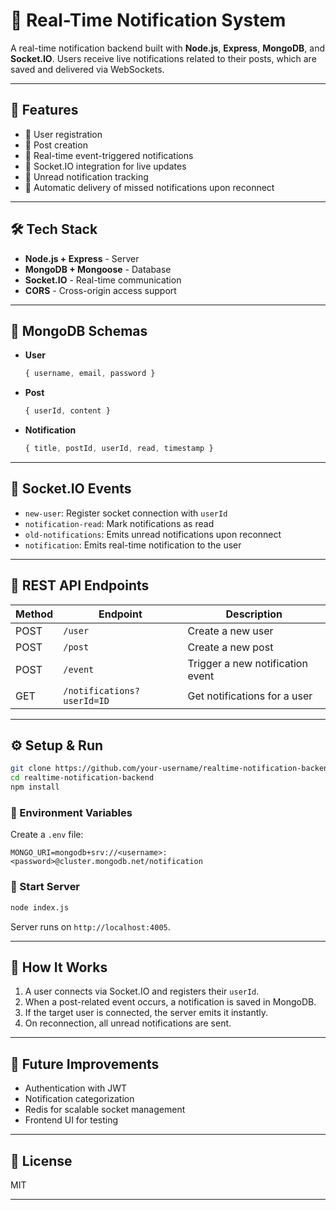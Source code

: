 
# 📡 Real-Time Notification System

A real-time notification backend built with **Node.js**, **Express**, **MongoDB**, and **Socket.IO**. Users receive live notifications related to their posts, which are saved and delivered via WebSockets.

---

## 🚀 Features

- 🧑 User registration
- 📝 Post creation
- 🔔 Real-time event-triggered notifications
- 💬 Socket.IO integration for live updates
- 🧠 Unread notification tracking
- 📡 Automatic delivery of missed notifications upon reconnect

---

## 🛠️ Tech Stack

- **Node.js + Express** - Server
- **MongoDB + Mongoose** - Database
- **Socket.IO** - Real-time communication
- **CORS** - Cross-origin access support

---

## 🧱 MongoDB Schemas

- **User**
  ```js
  { username, email, password }
  ```
- **Post**
  ```js
  { userId, content }
  ```
- **Notification**
  ```js
  { title, postId, userId, read, timestamp }
  ```

---

## 📡 Socket.IO Events

- `new-user`: Register socket connection with `userId`
- `notification-read`: Mark notifications as read
- `old-notifications`: Emits unread notifications upon reconnect
- `notification`: Emits real-time notification to the user

---

## 🧪 REST API Endpoints

| Method | Endpoint            | Description               |
|--------|---------------------|---------------------------|
| POST   | `/user`             | Create a new user         |
| POST   | `/post`             | Create a new post         |
| POST   | `/event`            | Trigger a new notification event |
| GET    | `/notifications?userId=ID` | Get notifications for a user |

---

## ⚙️ Setup & Run

```bash
git clone https://github.com/your-username/realtime-notification-backend.git
cd realtime-notification-backend
npm install
```

### 🔐 Environment Variables

Create a `.env` file:
```env
MONGO_URI=mongodb+srv://<username>:<password>@cluster.mongodb.net/notification
```

### 🏃 Start Server

```bash
node index.js
```

Server runs on `http://localhost:4005`.

---

## 🧠 How It Works

1. A user connects via Socket.IO and registers their `userId`.
2. When a post-related event occurs, a notification is saved in MongoDB.
3. If the target user is connected, the server emits it instantly.
4. On reconnection, all unread notifications are sent.

---

## 🧩 Future Improvements

- Authentication with JWT
- Notification categorization
- Redis for scalable socket management
- Frontend UI for testing

---

## 📄 License

MIT


---

